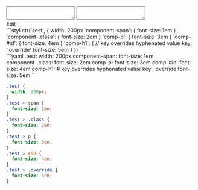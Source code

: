 <div data-size="450" class="code-cont" data-example="hyphenated-component">
    <div class="code">
        <div class="code-wrap">
            <textarea id="stylus"></textarea>
            <textarea id="css"></textarea>
            <div class="edit-code">
                <span>Edit</span>
            </div>
        </div>
    </div>
</div>


<div data-size="450" data-examples="stylus"></div>
```styl
ctr('.test', {
  width: 200px
  'component-span': {
    font-size: 1em
  }
  'component-.class': {
    font-size: 2em
  }
  'comp-p': {
    font-size: 3em
  }
  'comp-#id': {
    font-size: 4em
  }
  'comp-h1': {
    // key overrides hyphenated value
    key: '.override'
    font-size: 5em
  }
})
```

<div data-size="450" data-examples="yaml"></div>
```yaml
.test:
  width: 200px
  component-span:
    font-size: 1em
  component-.class:
    font-size: 2em
  comp-p:
    font-size: 3em
  comp-#id:
    font-size: 4em
  comp-h1:
    # key overrides hyphenated value
    key: .override
    font-size: 5em
```

```css
.test {
  width: 200px;
}
.test > span {
  font-size: 1em;
}
.test > .class {
  font-size: 2em;
}
.test > p {
  font-size: 3em;
}
.test > #id {
  font-size: 4em;
}
.test > .override {
  font-size: 5em;
}
```
<div class="cf"></div>
